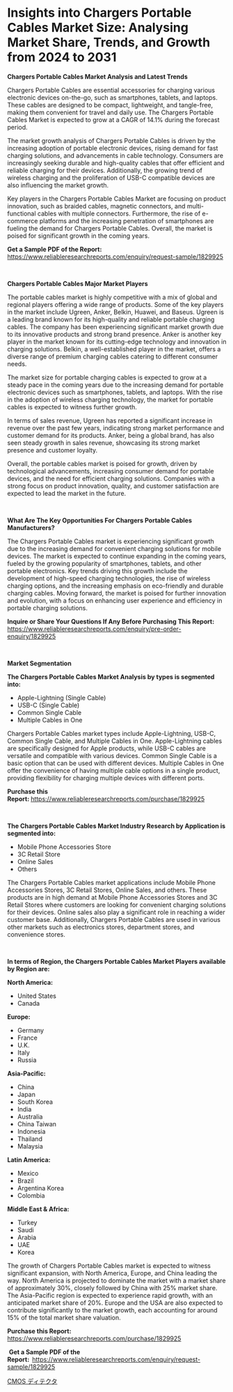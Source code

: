 <p><h1>Insights into Chargers Portable Cables Market Size: Analysing Market Share, Trends, and Growth from 2024 to 2031</h1></p><p><strong>Chargers Portable Cables Market Analysis and Latest Trends</strong></p>
<p><p>Chargers Portable Cables are essential accessories for charging various electronic devices on-the-go, such as smartphones, tablets, and laptops. These cables are designed to be compact, lightweight, and tangle-free, making them convenient for travel and daily use. The Chargers Portable Cables Market is expected to grow at a CAGR of 14.1% during the forecast period.</p><p>The market growth analysis of Chargers Portable Cables is driven by the increasing adoption of portable electronic devices, rising demand for fast charging solutions, and advancements in cable technology. Consumers are increasingly seeking durable and high-quality cables that offer efficient and reliable charging for their devices. Additionally, the growing trend of wireless charging and the proliferation of USB-C compatible devices are also influencing the market growth.</p><p>Key players in the Chargers Portable Cables Market are focusing on product innovation, such as braided cables, magnetic connectors, and multi-functional cables with multiple connectors. Furthermore, the rise of e-commerce platforms and the increasing penetration of smartphones are fueling the demand for Chargers Portable Cables. Overall, the market is poised for significant growth in the coming years.</p></p>
<p><strong>Get a Sample PDF of the Report:&nbsp;</strong> <a href="https://www.reliableresearchreports.com/enquiry/request-sample/1829925">https://www.reliableresearchreports.com/enquiry/request-sample/1829925</a></p>
<p>&nbsp;</p>
<p><strong>Chargers Portable Cables Major Market Players</strong></p>
<p><p>The portable cables market is highly competitive with a mix of global and regional players offering a wide range of products. Some of the key players in the market include Ugreen, Anker, Belkin, Huawei, and Baseus. Ugreen is a leading brand known for its high-quality and reliable portable charging cables. The company has been experiencing significant market growth due to its innovative products and strong brand presence. Anker is another key player in the market known for its cutting-edge technology and innovation in charging solutions. Belkin, a well-established player in the market, offers a diverse range of premium charging cables catering to different consumer needs.</p><p>The market size for portable charging cables is expected to grow at a steady pace in the coming years due to the increasing demand for portable electronic devices such as smartphones, tablets, and laptops. With the rise in the adoption of wireless charging technology, the market for portable cables is expected to witness further growth.</p><p>In terms of sales revenue, Ugreen has reported a significant increase in revenue over the past few years, indicating strong market performance and customer demand for its products. Anker, being a global brand, has also seen steady growth in sales revenue, showcasing its strong market presence and customer loyalty.</p><p>Overall, the portable cables market is poised for growth, driven by technological advancements, increasing consumer demand for portable devices, and the need for efficient charging solutions. Companies with a strong focus on product innovation, quality, and customer satisfaction are expected to lead the market in the future.</p></p>
<p>&nbsp;</p>
<p><strong>What Are The Key Opportunities For Chargers Portable Cables Manufacturers?</strong></p>
<p><p>The Chargers Portable Cables market is experiencing significant growth due to the increasing demand for convenient charging solutions for mobile devices. The market is expected to continue expanding in the coming years, fueled by the growing popularity of smartphones, tablets, and other portable electronics. Key trends driving this growth include the development of high-speed charging technologies, the rise of wireless charging options, and the increasing emphasis on eco-friendly and durable charging cables. Moving forward, the market is poised for further innovation and evolution, with a focus on enhancing user experience and efficiency in portable charging solutions.</p></p>
<p><strong>Inquire or Share Your Questions If Any Before Purchasing This Report:</strong> <a href="https://www.reliableresearchreports.com/enquiry/pre-order-enquiry/1829925">https://www.reliableresearchreports.com/enquiry/pre-order-enquiry/1829925</a></p>
<p>&nbsp;</p>
<p><strong>Market Segmentation</strong></p>
<p><strong>The Chargers Portable Cables Market Analysis by types is segmented into:</strong></p>
<p><ul><li>Apple-Lightning (Single Cable)</li><li>USB-C (Single Cable)</li><li>Common Single Cable</li><li>Multiple Cables in One</li></ul></p>
<p><p>Chargers Portable Cables market types include Apple-Lightning, USB-C, Common Single Cable, and Multiple Cables in One. Apple-Lightning cables are specifically designed for Apple products, while USB-C cables are versatile and compatible with various devices. Common Single Cable is a basic option that can be used with different devices. Multiple Cables in One offer the convenience of having multiple cable options in a single product, providing flexibility for charging multiple devices with different ports.</p></p>
<p><strong>Purchase this Report:&nbsp;</strong><a href="https://www.reliableresearchreports.com/purchase/1829925">https://www.reliableresearchreports.com/purchase/1829925</a></p>
<p>&nbsp;</p>
<p><strong>The Chargers Portable Cables Market Industry Research by Application is segmented into:</strong></p>
<p><ul><li>Mobile Phone Accessories Store</li><li>3C Retail Store</li><li>Online Sales</li><li>Others</li></ul></p>
<p><p>The Chargers Portable Cables market applications include Mobile Phone Accessories Stores, 3C Retail Stores, Online Sales, and others. These products are in high demand at Mobile Phone Accessories Stores and 3C Retail Stores where customers are looking for convenient charging solutions for their devices. Online sales also play a significant role in reaching a wider customer base. Additionally, Chargers Portable Cables are used in various other markets such as electronics stores, department stores, and convenience stores.</p></p>
<p>&nbsp;</p>
<p><strong>In terms of Region, the Chargers Portable Cables Market Players available by Region are:</strong></p>
<p>
    <p> <strong> North America: </strong>
        <ul>
            <li>United States</li>
            <li>Canada</li>
        </ul>
        </p> 
    <p> <strong> Europe: </strong>
        <ul>
            <li>Germany</li>
            <li>France</li>
            <li>U.K.</li>
            <li>Italy</li>
            <li>Russia</li>
        </ul>
        </p> 
    <p> <strong> Asia-Pacific: </strong>
        <ul>
            <li>China</li>
            <li>Japan</li>
            <li>South Korea</li>
            <li>India</li>
            <li>Australia</li>
            <li>China Taiwan</li>
            <li>Indonesia</li>
            <li>Thailand</li>
            <li>Malaysia</li>
        </ul>
        </p> 
    <p> <strong> Latin America: </strong>
        <ul>
            <li>Mexico</li>
            <li>Brazil</li>
            <li>Argentina Korea</li>
            <li>Colombia</li>
        </ul>
        </p> 
    <p> <strong> Middle East & Africa: </strong>
        <ul>
            <li>Turkey</li>
            <li>Saudi</li>
            <li>Arabia</li>
            <li>UAE</li>
            <li>Korea</li>
        </ul>
    </p>
    </p>
<p><p>The growth of Chargers Portable Cables market is expected to witness significant expansion, with North America, Europe, and China leading the way. North America is projected to dominate the market with a market share of approximately 30%, closely followed by China with 25% market share. The Asia-Pacific region is expected to experience rapid growth, with an anticipated market share of 20%. Europe and the USA are also expected to contribute significantly to the market growth, each accounting for around 15% of the total market share valuation.</p></p>
<p><strong>Purchase this Report: </strong><a href="https://www.reliableresearchreports.com/purchase/1829925">https://www.reliableresearchreports.com/purchase/1829925</a></p>
<p>&nbsp;<strong>Get a Sample PDF of the Report:&nbsp;&nbsp;</strong><a href="https://www.reliableresearchreports.com/enquiry/request-sample/1829925">https://www.reliableresearchreports.com/enquiry/request-sample/1829925</a></p>
<p><strong></strong></p>
<p><p><a href="https://github.com/ksxzwxabcuynh011/Market-Research-Report-List-1/blob/main/79465637541.md">CMOS ディテクタ</a></p></p>